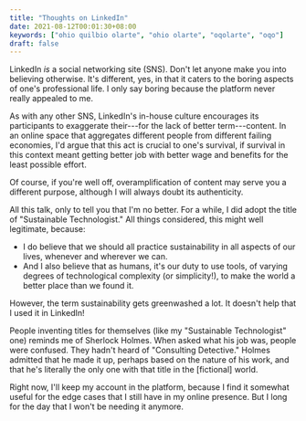 ```yaml
---
title: "Thoughts on LinkedIn"
date: 2021-08-12T00:01:30+08:00
keywords: ["ohio quilbio olarte", "ohio olarte", "oqolarte", "oqo"]
draft: false
---
```

LinkedIn *is* a social networking site (SNS).
Don't let anyone make you into believing otherwise.
It's different, yes, in that it caters to the boring aspects of one's professional
life.
I only say boring because the platform never really appealed to me.

As with any other SNS,
LinkedIn's in-house culture encourages its participants
to exaggerate their---for the lack of better term---content.
In an online space that aggregates different people from different failing
economies,
I'd argue that this act is crucial to one's survival,
if survival in this context meant getting better job with better wage and
benefits
for the least possible effort.

Of course, if you're well off,
overamplification of content may serve you a different purpose,
although I will always doubt its authenticity.

All this talk, only to tell you that I'm no better.
For a while, I did adopt the title of "Sustainable Technologist."
All things considered, this might well legitimate,
because:
- I do believe that we should all practice sustainability in all aspects of our
  lives, whenever and wherever we can.
- And I also believe that as humans,
it's our duty to use tools,
of varying degrees of technological complexity (or simplicity!),
to make the world a better place than we found it.

However, the term sustainability gets greenwashed a lot.
It doesn't help that I used it in LinkedIn!

People inventing titles for themselves
(like my "Sustainable Technologist" one)
reminds me of Sherlock Holmes.
When asked what his job was,
people were confused.
They hadn't heard of "Consulting Detective."
Holmes admitted that he made it up,
perhaps based on the nature of his work,
and that he's literally the only one with that title in the [fictional] world.

Right now, I'll keep my account in the platform,
because I find it somewhat useful for the edge cases that I still have in my
online presence.
But I long for the day that I won't be needing it anymore.
